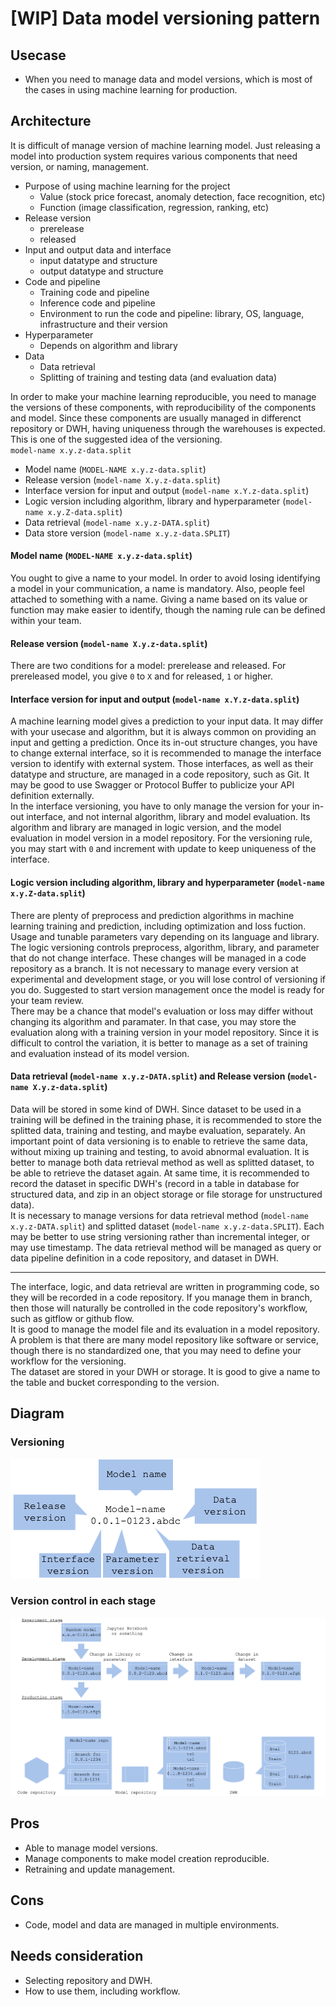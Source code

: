 # [WIP] Data model versioning pattern

## Usecase
- When you need to manage data and model versions, which is most of the cases in using machine learning for production.

## Architecture
It is difficult of manage version of machine learning model. Just releasing a model into production system requires various components that need version, or naming, management.

- Purpose of using machine learning for the project
  - Value (stock price forecast, anomaly detection, face recognition, etc)
  - Function (image classification, regression, ranking, etc)
- Release version
  - prerelease
  - released
- Input and output data and interface
  - input datatype and structure
  - output datatype and structure
- Code and pipeline
  - Training code and pipeline
  - Inference code and pipeline
  - Environment to run the code and pipeline: library, OS, language, infrastructure and their version
- Hyperparameter
  - Depends on algorithm and library
- Data
  - Data retrieval
  - Splitting of training and testing data (and evaluation data)

In order to make your machine learning reproducible, you need to manage the versions of these components, with reproducibility of the components and model. Since these components are usually managed in differenct repository or DWH, having uniqueness through the warehouses is expected.<br>
This is one of the suggested idea of the versioning.<br>
`model-name x.y.z-data.split` 

- Model name (`MODEL-NAME x.y.z-data.split`)
- Release version (`model-name X.y.z-data.split`)
- Interface version for input and output (`model-name x.Y.z-data.split`)
- Logic version including algorithm, library and hyperparameter (`model-name x.y.Z-data.split`)
- Data retrieval (`model-name x.y.z-DATA.split`)
- Data store version (`model-name x.y.z-data.SPLIT`)

#### Model name (`MODEL-NAME x.y.z-data.split`)
You ought to give a name to your model. In order to avoid losing identifying a model in your communication, a name is mandatory. Also, people feel attached to something with a name. Giving a name based on its value or function may make easier to identify, though the naming rule can be defined within your team.<br>

#### Release version (`model-name X.y.z-data.split`)
There are two conditions for a model: prerelease and released. For prereleased model, you give `0` to `X` and for released, `1` or higher.<br>

#### Interface version for input and output (`model-name x.Y.z-data.split`)
A machine learning model gives a prediction to your input data. It may differ with your usecase and algorithm, but it is always common on providing an input and getting a prediction. Once its in-out structure changes, you have to change external interface, so it is recommended to manage the interface version to identify with external system. Those interfaces, as well as their datatype and structure, are managed in a code repository, such as Git. It may be good to use Swagger or Protocol Buffer to publicize your API definition externally. <br>
In the interface versioning, you have to only manage the version for your in-out interface, and not internal algorithm, library and model evaluation. Its algorithm and library are managed in logic version, and the model evaluation in model version in a model repository. For the versioning rule, you may start with `0` and increment with update to keep uniqueness of the interface.

#### Logic version including algorithm, library and hyperparameter (`model-name x.y.Z-data.split`)
There are plenty of preprocess and prediction algorithms in machine learning training and prediction, including optimization and loss fuction. Usage and tunable parameters vary depending on its language and library. The logic versioning controls preprocess, algorithm, library, and parameter that do not change interface. These changes will be managed in a code repository as a branch. It is not necessary to manage every version at experimental and development stage, or you will lose control of versioning if you do. Suggested to start version management once the model is ready for your team review.<br>
There may be a chance that model's evaluation or loss may differ without changing its algorithm and paramater. In that case, you may store the evaluation along with a training version in your model repository. Since it is difficult to control the variation, it is better to manage as a set of training and evaluation instead of its model version.

#### Data retrieval (`model-name x.y.z-DATA.split`) and Release version (`model-name X.y.z-data.split`)
Data will be stored in some kind of DWH. Since dataset to be used in a training will be defined in the training phase, it is recommended to store the splitted data, training and testing, and maybe evaluation, separately. An important point of data versioning is to enable to retrieve the same data, without mixing up training and testing, to avoid abnormal evaluation. It is better to manage both data retrieval method as well as splitted dataset, to be able to retrieve the dataset again. At same time, it is recommended to record the dataset in specific DWH's (record in a table in database for structured data, and zip in an object storage or file storage for unstructured data).<br>
It is necessary to manage versions for data retrieval method (`model-name x.y.z-DATA.split`) and splitted dataset (`model-name x.y.z-data.SPLIT`). Each may be better to use string versioning rather than incremental integer, or may use timestamp. The data retrieval method will be managed as query or data pipeline definition in a code repository, and dataset in DWH.
<br>

---

The interface, logic, and data retrieval are written in programming code, so they will be recorded in a code repository. If you manage them in branch, then those will naturally be controlled in the code repository's workflow, such as gitflow or github flow.<br>
It is good to manage the model file and its evaluation in a model repository. A problem is that there are many model repository like software or service, though there is no standardized one, that you may need to define your workflow for the versioning.<br>
The dataset are stored in your DWH or storage. It is good to give a name to the table and bucket corresponding to the version.


## Diagram
### Versioning
![diagram0](diagram0.png)

### Version control in each stage
![diagram1](diagram1.png)


## Pros
- Able to manage model versions.
- Manage components to make model creation reproducible.
- Retraining and update management.

## Cons
- Code, model and data are managed in multiple environments.

## Needs consideration
- Selecting repository and DWH.
- How to use them, including workflow.